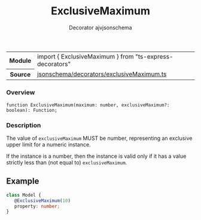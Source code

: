 <header class="symbol-info-header">    <h1 id="exclusivemaximum">ExclusiveMaximum</h1>    <label class="symbol-info-type-label decorator">Decorator</label>    <label class="api-type-label ajv">ajv</label><label class="api-type-label jsonschema">jsonschema</label>  </header>
<section class="symbol-info">      <table class="is-full-width">        <tbody>        <tr>          <th>Module</th>          <td>            <div class="lang-typescript">                <span class="token keyword">import</span> { ExclusiveMaximum }                 <span class="token keyword">from</span>                 <span class="token string">"ts-express-decorators"</span>                            </div>          </td>        </tr>        <tr>          <th>Source</th>          <td>            <a href="https://romakita.github.io/ts-express-decorators/#//blob/v3.2.0/src/jsonschema/decorators/exclusiveMaximum.ts#L0-L0">                jsonschema/decorators/exclusiveMaximum.ts            </a>        </td>        </tr>                </tbody>      </table>    </section>

### Overview

<pre><code class="typescript-lang">function <span class="token function">ExclusiveMaximum</span><span class="token punctuation">(</span>maximum<span class="token punctuation">:</span> <span class="token keyword">number</span><span class="token punctuation">,</span> exclusiveMaximum?<span class="token punctuation">:</span> <span class="token keyword">boolean</span><span class="token punctuation">)</span><span class="token punctuation">:</span> Function<span class="token punctuation">;</span></code></pre>

### Description

The value of `exclusiveMaximum` MUST be number, representing an exclusive upper limit for a numeric instance.

If the instance is a number, then the instance is valid only if it has a value strictly less than (not equal to) `exclusiveMaximum`.

## Example

```typescript
class Model {
   @ExclusiveMaximum(10)
   property: number;
}
```
